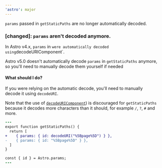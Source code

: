 ```yaml
---
'astro': major
---
```


`params` passed in `getStaticPaths` are no longer automatically decoded.

### [changed]: `params` aren't decoded anymore.
In Astro v4.x, `params` in ` were automatically decoded using `decodeURIComponent`. 

Astro v5.0 doesn't automatically decode `params` in `getStaticPaths` anymore, so you'll need to manually decode them yourself if needed

#### What should I do?
If you were relying on the automatic decode, you'll need to manually decode it using `decodeURI`.

Note that the use of [`decodeURIComponent`](https://developer.mozilla.org/en-US/docs/Web/JavaScript/Reference/Global_Objects/decodeURIComponent)) is discouraged for `getStaticPaths` because it decodes more characters than it should, for example `/`, `?`, `#` and more.

```diff
---
export function getStaticPaths() {
  return [
+    { params: { id: decodeURI("%5Bpage%5D") } },
-    { params: { id: "%5Bpage%5D" } },
  ]
}

const { id } = Astro.params;
---
```
